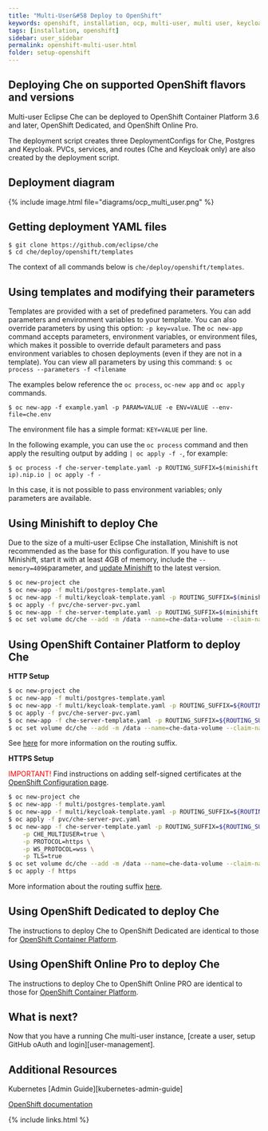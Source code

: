 ```yaml
---
title: "Multi-User&#58 Deploy to OpenShift"
keywords: openshift, installation, ocp, multi-user, multi user, keycloak, postgres, deployment
tags: [installation, openshift]
sidebar: user_sidebar
permalink: openshift-multi-user.html
folder: setup-openshift
---
```


## Deploying Che on supported OpenShift flavors and versions

Multi-user Eclipse Che can be deployed to OpenShift Container Platform 3.6 and later, OpenShift Dedicated, and OpenShift Online Pro.

The deployment script creates three DeploymentConfigs for Che, Postgres and Keycloak.  PVCs, services, and routes (Che and Keycloak only) are also created by the deployment script.

## Deployment diagram

{% include image.html file="diagrams/ocp_multi_user.png" %}


## Getting deployment YAML files

```shell
$ git clone https://github.com/eclipse/che
$ cd che/deploy/openshift/templates
```

The context of all commands below is `che/deploy/openshift/templates`.


## Using templates and modifying their parameters

Templates are provided with a set of predefined parameters. You can add parameters and environment variables to your template. You can also override parameters by using this option: `-p key=value`. 
The `oc new-app` command accepts parameters, environment variables, or environment files, which makes it possible to override default parameters and pass environment variables to chosen deployments (even if they are not in a template). You can view all parameters by using this command: `$ oc process --parameters -f <filename `
 

The examples below reference the `oc process`,  `oc-new app` and `oc apply` commands. 

```
$ oc new-app -f example.yaml -p PARAM=VALUE -e ENV=VALUE --env-file=che.env
```

The environment file has a simple format: `KEY=VALUE` per line.

In the following example, you can use the `oc process` command and then apply the resulting output by adding `| oc apply -f -`, for example:

```
$ oc process -f che-server-template.yaml -p ROUTING_SUFFIX=$(minishift ip).nip.io | oc apply -f -
```
In this case, it is not possible to pass environment variables; only parameters are available.

## Using Minishift to deploy Che

Due to the size of a multi-user Eclipse Che installation, Minishift is not recommended as the base for this configuration.  If you have to use Minishift, start it with at least 4GB of memory, include the `--memory=4096`parameter, and [update Minishift](https://docs.openshift.org/latest/minishift/getting-started/updating.html) to the latest version.


```bash
$ oc new-project che
$ oc new-app -f multi/postgres-template.yaml
$ oc new-app -f multi/keycloak-template.yaml -p ROUTING_SUFFIX=$(minishift ip).nip.io
$ oc apply -f pvc/che-server-pvc.yaml
$ oc new-app -f che-server-template.yaml -p ROUTING_SUFFIX=$(minishift ip).nip.io -p CHE_MULTIUSER=true
$ oc set volume dc/che --add -m /data --name=che-data-volume --claim-name=che-data-volume
```

## Using OpenShift Container Platform to deploy Che 

**HTTP Setup**

```bash
$ oc new-project che
$ oc new-app -f multi/postgres-template.yaml
$ oc new-app -f multi/keycloak-template.yaml -p ROUTING_SUFFIX=${ROUTING_SUFFIX}
$ oc apply -f pvc/che-server-pvc.yaml
$ oc new-app -f che-server-template.yaml -p ROUTING_SUFFIX=${ROUTING_SUFFIX} -p CHE_MULTIUSER=true
$ oc set volume dc/che --add -m /data --name=che-data-volume --claim-name=che-data-volume
```

See [here](openshift-single-user.html#what-is-my-routing-suffix) for more information on the routing suffix.

**HTTPS Setup**

<span style="color:red;">IMPORTANT!</span> Find instructions on adding self-signed certificates at the [OpenShift Configuration page](openshift-config.html#https-mode---self-signed-certs).

```bash
$ oc new-project che
$ oc new-app -f multi/postgres-template.yaml
$ oc new-app -f multi/keycloak-template.yaml -p ROUTING_SUFFIX=${ROUTING_SUFFIX} -p PROTOCOL=https
$ oc apply -f pvc/che-server-pvc.yaml
$ oc new-app -f che-server-template.yaml -p ROUTING_SUFFIX=${ROUTING_SUFFIX} \
	-p CHE_MULTIUSER=true \
 	-p PROTOCOL=https \
	-p WS_PROTOCOL=wss \
	-p TLS=true
$ oc set volume dc/che --add -m /data --name=che-data-volume --claim-name=che-data-volume
$ oc apply -f https
```

More information about the routing suffix [here](openshift-single-user.html#what-is-my-routing-suffix).

## Using OpenShift Dedicated to deploy Che

The instructions to deploy Che to OpenShift Dedicated are identical to those for [OpenShift Container Platform](#openshift-container-platform).

## Using OpenShift Online Pro to deploy Che

The instructions to deploy Che to OpenShift Online PRO are identical to those for [OpenShift Container Platform](#openshift-container-platform).

## What is next?

Now that you have a running Che multi-user instance,  [create a user, setup GitHub oAuth and login][user-management].

## Additional Resources

Kubernetes [Admin Guide][kubernetes-admin-guide]

[OpenShift documentation](https://docs.openshift.com/container-platform/3.7/dev_guide/application_lifecycle/new_app.html#specifying-a-template) 

{% include links.html %}
